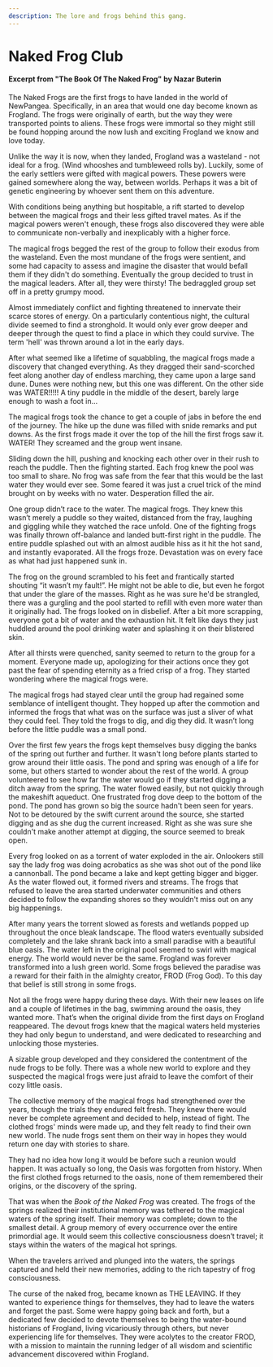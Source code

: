 ```yaml
---
description: The lore and frogs behind this gang.
---
```


# Naked Frog Club

#### Excerpt from "The Book Of The Naked Frog" by Nazar Buterin

The Naked Frogs are the first frogs to have landed in the world of NewPangea. Specifically, in an area that would one day become known as Frogland. The frogs were originally of earth, but the way they were transported points to aliens. These frogs were immortal so they might still be found hopping around the now lush and exciting Frogland we know and love today.

Unlike the way it is now, when they landed, Frogland was a wasteland - not ideal for a frog. (Wind whooshes and tumbleweed rolls by). Luckily, some of the early settlers were gifted with magical powers. These powers were gained somewhere along the way, between worlds. Perhaps it was a bit of genetic engineering by whoever sent them on this adventure.&#x20;

With conditions being anything but hospitable, a rift started to develop between the magical frogs and their less gifted travel mates. As if the magical powers weren't enough, these frogs also discovered they were able to communicate non-verbally and inexplicably with a higher force.

The magical frogs begged the rest of the group to follow their exodus from the wasteland. Even the most mundane of the frogs were sentient, and some had capacity to assess and imagine the disaster that would befall them if they didn't do something. Eventually the group decided to trust in the magical leaders. After all, they were thirsty! The bedraggled group set off in a pretty grumpy mood.&#x20;

Almost immediately conflict and fighting threatened to innervate their scarce stores of energy. On a particularly contentious night, the cultural divide seemed to find a stronghold. It would only ever grow deeper and deeper through the quest to find a place in which they could survive. The term 'hell' was thrown around a lot in the early days.

After what seemed like a lifetime of squabbling, the magical frogs made a discovery that changed everything. As they dragged their sand-scorched feet along another day of endless marching, they came upon a large sand dune. Dunes were nothing new, but this one was different. On the other side was WATER!!!!! A tiny puddle in the middle of the desert, barely large enough to wash a foot in…

The magical frogs took the chance to get a couple of jabs in before the end of the journey. The hike up the dune was filled with snide remarks and put downs. As the first frogs made it over the top of the hill the first frogs saw it. WATER! They screamed and the group went insane.&#x20;

Sliding down the hill, pushing and knocking each other over in their rush to reach the puddle. Then the fighting started. Each frog knew the pool was too small to share. No frog was safe from the fear that this would be the last water they would ever see. Some feared it was just a cruel trick of the mind brought on by weeks with no water. Desperation filled the air.

One group didn’t race to the water. The magical frogs. They knew this wasn’t merely a puddle so they waited, distanced from the fray, laughing and giggling while they watched the race unfold. One of the fighting frogs was finally thrown off-balance and landed butt-first right in the puddle. The entire puddle splashed out with an almost audible hiss as it hit the hot sand, and instantly evaporated. All the frogs froze. Devastation was on every face as what had just happened sunk in.&#x20;

The frog on the ground scrambled to his feet and frantically started shouting “it wasn’t my fault!”. He might not be able to die, but even he forgot that under the glare of the masses. Right as he was sure he'd be strangled, there was a gurgling and the pool started to refill with even more water than it originally had. The frogs looked on in disbelief. After a bit more scrapping, everyone got a bit of water and the exhaustion hit. It felt like days they just huddled around the pool drinking water and splashing it on their blistered skin.

After all thirsts were quenched, sanity seemed to return to the group for a moment. Everyone made up, apologizing for their actions once they got past the fear of spending eternity as a fried crisp of a frog. They started wondering where the magical frogs were.

The magical frogs had stayed clear until the group had regained some semblance of intelligent thought. They hopped up after the commotion and informed the frogs that what was on the surface was just a sliver of what they could feel. They told the frogs to dig, and dig they did. It wasn’t long before the little puddle was a small pond.&#x20;

Over the first few years the frogs kept themselves busy digging the banks of the spring out further and further. It wasn't long before plants started to grow around their little oasis. The pond and spring was enough of a life for some, but others started to wonder about the rest of the world. A group volunteered to see how far the water would go if they started digging a ditch away from the spring. The water flowed easily, but not quickly through the makeshift aqueduct. One frustrated frog dove deep to the bottom of the pond. The pond has grown so big the source hadn't been seen for years. Not to be detoured by the swift current around the source, she started digging and as she dug the current increased. Right as she was sure she couldn't make another attempt at digging, the source seemed to break open.&#x20;

Every frog looked on as a torrent of water exploded in the air. Onlookers still say the lady frog was doing acrobatics as she was shot out of the pond like a cannonball. The pond became a lake and kept getting bigger and bigger. As the water flowed out, it formed rivers and streams. The frogs that refused to leave the area started underwater communities and others decided to follow the expanding shores so they wouldn't miss out on any big happenings.&#x20;

After many years the torrent slowed as forests and wetlands popped up throughout the once bleak landscape. The flood waters eventually subsided completely and the lake shrank back into a small paradise with a beautiful blue oasis. The water left in the original pool seemed to swirl with magical energy. The world would never be the same. Frogland was forever transformed into a lush green world. Some frogs believed the paradise was a reward for their faith in the almighty creator, FROD (Frog God). To this day that belief is still strong in some frogs.

Not all the frogs were happy during these days. With their new leases on life and a couple of lifetimes in the bag, swimming around the oasis, they wanted more. That’s when the original divide from the first days on Frogland reappeared. The devout frogs knew that the magical waters held mysteries they had only begun to understand, and were dedicated to researching and unlocking those mysteries.

A sizable group developed and they considered the contentment of the nude frogs to be folly. There was a whole new world to explore and they suspected the magical frogs were just afraid to leave the comfort of their cozy little oasis.

The collective memory of the magical frogs had strengthened over the years, though the trials they endured felt fresh. They knew there would never be complete agreement and decided to help, instead of fight. The clothed frogs' minds were made up, and they felt ready to find their own new world. The nude frogs sent them on their way in hopes they would return one day with stories to share.&#x20;

They had no idea how long it would be before such a reunion would happen. It was actually so long, the Oasis was forgotten from history. When the first clothed frogs returned to the oasis, none of them remembered their origins, or the discovery of the spring.

That was when the _Book of the Naked Frog_ was created. The frogs of the springs realized their institutional memory was tethered to the magical waters of the spring itself. Their memory was complete; down to the smallest detail. A group memory of every occurrence over the entire primordial age. It would seem this collective consciousness doesn’t travel; it stays within the waters of the magical hot springs.

When the travelers arrived and plunged into the waters, the springs captured and held their new memories, adding to the rich tapestry of frog consciousness.

The curse of the naked frog, became known as THE LEAVING. If they wanted to experience things for themselves, they had to leave the waters and forget the past. Some were happy going back and forth, but a dedicated few decided to devote themselves to being the water-bound historians of Frogland, living vicariously through others, but never experiencing life for themselves. They were acolytes to the creator FROD, with a mission to maintain the running ledger of all wisdom and scientific advancement discovered within Frogland.
